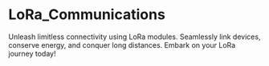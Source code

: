 # LoRa_Communications
Unleash limitless connectivity using LoRa modules. Seamlessly link devices, conserve energy, and conquer long distances. Embark on your LoRa journey today!
